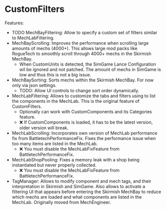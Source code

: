 # CustomFilters

Features:
- TODO MechBayFiltering: Allow to specify a custom set of filters similar to MechLabFiltering.
- MechBayScrolling: Improves the performance when scrolling large amounts of mechs (4000+).
  This allows large mod packs like RogueTech to smoothly scroll through 4000+ mechs in the Skirmish MechBay.
  - When CustomUnits is detected, the SimGame Lance Configuration wil be ignored and not patched.
    The amount of mechs in SimGame is low and thus this is not a big issue.
- MechBaySorting: Sorts mechs within the Skirmish MechBay. For now only via json settings.
  - TODO: Allow UI controls to change sort order dynamically.
- MechLabFiltering: Allows to customize the tabs and filters using to list the components in the MechLab.
  This is the original feature of CustomFilters.
  - Optionally can work with CustomComponents and its Categories feature.
  - ❌ If CustomComponents is loaded, it has to be the latest version, older version will break.
- MechLabScrolling: Incorporates own version of MechLab performance fix from BattletechPerformanceFix.
  Fixes the performance issue when too many items are listed in the MechLab.
  - ❌ You must disable the MechLabFixFeature from BattletechPerformanceFix.
- MechLabShopPooling: Fixes a memory leak with a shop being instantiated but never properly collected.
  - ❌ You must disable the MechLabFixFeature from BattletechPerformanceFix.
- TagManager: Allows to modify component and mech tags, and their interpretation in Skirmish and SimGame.
  Also allows to activate a filtering UI that appears before entering the Skirmish MechBay
  to reduce which mechs are loaded and what components are listed in the MechLab. Originally moved from MechEngineer.
